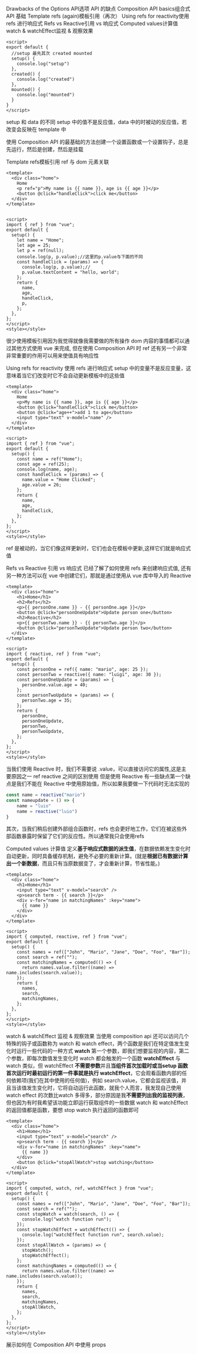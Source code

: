Drawbacks of the Options API选项 API 的缺点
Composition API basics组合式 API 基础
Template refs (again)模板引用（再次）
Using refs for reactivity使用 refs 进行响应式
Refs vs Reactive引用 vs 响应式
Computed values计算值
watch & watchEffect监视 & 观察效果

```vue
<script>
export default {
  //setup 最先其次 created mounted
  setup() {
    console.log("setup")
  },
  created() {
    console.log("created")
  },
  mounted() {
    console.log("mounted")
  }
}
</script>
```

setup 和 data 的不同
setup 中的值不是反应值，data 中的时被动的反应值，若改变会反映在 template 中

使用 Composition API 的最基础的方法创建一个设置函数或一个设置钩子，总是先运行，然后是创建，然后是挂载

Template refs模板引用 ref 与 dom 元素关联 
```vue
<template>
  <div class="home">
    Home
    <p ref="p">My name is {{ name }}, age is {{ age }}</p>
    <button @click="handleClick">click me</button>
  </div>
</template>


<script>
import { ref } from "vue";
export default {
  setup() {
    let name = "Home";
    let age = 25;
    let p = ref(null);
    console.log(p, p.value);//这里的p.value与下面的不同
    const handleClick = (params) => {
      console.log(p, p.value);//
      p.value.textContent = "hello, world";
    };
    return {
      name,
      age,
      handleClick,
      p,
    };
  },
};
</script>
<style></style>
```
很少使用模板引用因为我觉得就像我需要做的所有操作 dom 内容的事情都可以通过其他方式使用 vue 来完成, 但在使用 Composition API 时 ref 还有另一个非常非常重要的作用可以用来使值具有响应性

Using refs for reactivity 使用 refs 进行响应式
setup 中的变量不是反应变量，这意味着当它们改变时它不会自动更新模板中的这些值
```vue
<template>
  <div class="home">
    Home
    <p>My name is {{ name }}, age is {{ age }}</p>
    <button @click="handleClick">click me</button>
    <button @click="age++">add 1 to age</button>
    <input type="text" v-model="name" />
  </div>
</template>

<script>
import { ref } from "vue";
export default {
  setup() {
    const name = ref("Home");
    const age = ref(25);
    console.log(name, age);
    const handleClick = (params) => {
      name.value = "Home Clicked";
      age.value = 26;
    };
    return {
      name,
      age,
      handleClick,
    };
  },
};
</script>
<style></style>

```
ref 是被动的，当它们像这样更新时，它们也会在模板中更新,这样它们就是响应式值

Refs vs Reactive 引用 vs 响应式
已经了解了如何使用 refs 来创建响应式值, 还有另一种方法可以在 vue 中创建它们，那就是通过使用从 vue 库中导入的 Reactive
```vue
<template>
  <div class="home">
    <h1>Home</h1>
    <h2>Refs</h2>
    <p>{{ personOne.name }} - {{ personOne.age }}</p>
    <button @click="personOneUpdate">Update person one</button>
    <h2>Reactive</h2>
    <p>{{ personTwo.name }} - {{ personTwo.age }}</p>
    <button @click="personTwoUpdate">Update person two</button>
  </div>
</template>

<script>
import { reactive, ref } from "vue";
export default {
  setup() {
    const personOne = ref({ name: "mario", age: 25 });
    const personTwo = reactive({ name: "luigi", age: 30 });
    const personOneUpdate = (params) => {
      personOne.value.age = 40;
    };
    const personTwoUpdate = (params) => {
      personTwo.age = 35;
    };
    return {
      personOne,
      personOneUpdate,
      personTwo,
      personTwoUpdate,
    };
  },
};
</script>
<style></style>
```
当我们使用 Reactive 时，我们不需要说 .value，可以直接访问它的属性,这是主要原因之一 ref reactive 之间的区别使用
但是使用 Reactive 有一些缺点第一个缺点是我们不能在 Reactive 中使用原始值，所以如果我要做一下代码时无法实现的
```js
const name = reactive("mario")
const nameupdate = () => {
	name = "luio"
	name = reactive("luio")
}
```
其次，当我们稍后创建外部组合函数时，refs 也会更好地工作，它们在被这些外部函数暴露时保留了它们的反应性。所以通常我只会使用refs

Computed values 计算值
定义**基于响应式数据的派生值**，在数据依赖发生变化时自动更新，同时具备缓存机制，避免不必要的重新计算。(就是**根据已有数据计算出一个新数据**，而且只有当原数据变了，才会重新计算，节省性能。)
```vue
<template>
  <div class="home">
    <h1>Home</h1>
    <input type="text" v-model="search" />
    <p>search term - {{ search }}</p>
    <div v-for="name in matchingNames" :key="name">
      {{ name }}
    </div>
  </div>
</template>

<script>
import { computed, reactive, ref } from "vue";
export default {
  setup() {
    const names = ref(["John", "Mario", "Jane", "Doe", "Foo", "Bar"]);
    const search = ref("");
    const matchingNames = computed(() => {
      return names.value.filter((name) => name.includes(search.value));
    });
    return {
      names,
      search,
      matchingNames,
    };
  },
};
</script>
<style></style>
```

watch & watchEffect 监视 & 观察效果
当使用 composition api 还可以访问几个特殊的钩子或函数称为 watch 和 watch effect，两个函数是我们在特定值发生变化时运行一些代码的一种方式
**watch** 第一个参数，即我们想要监视的内容，第二个参数，即每次数值发生变化时 watch 都会触发的一个函数
**watchEffect** 与 watch 类似，但 watchEffect **不需要参数**并且**当组件首次加载时或当setup 函数首次运行时最初运行的第一件事就是执行 watchEffect**，它会观看函数内部的任何依赖项(我们在其中使用的任何值)，例如 search.value，它都会监视该值，并且当该值发生变化时，它将自动运行此函数，就我个人而言，我发现自己使用 watch effect 的次数比watch 多得多，部分原因是我**不需要列出我的监视列表**，但也因为有时我希望该功能立即运行获取组件的一些数据
watch 和 watchEffect 的返回值都是函数，要想 stop watch 执行返回的函数即可
```vue
<template>
  <div class="home">
    <h1>Home</h1>
    <input type="text" v-model="search" />
    <p>search term - {{ search }}</p>
    <div v-for="name in matchingNames" :key="name">
      {{ name }}
    </div>
    <button @click="stopAllWatch">stop watching</button>
  </div>
</template>

<script>
import { computed, watch, ref, watchEffect } from "vue";
export default {
  setup() {
    const names = ref(["John", "Mario", "Jane", "Doe", "Foo", "Bar"]);
    const search = ref("");
    const stopWatch = watch(search, () => {
      console.log("watch function run");
    });
    const stopWatchEffect = watchEffect(() => {
      console.log("watchEffect function run", search.value);
    });
    const stopAllWatch = (params) => {
      stopWatch();
      stopWatchEffect();
    };
    const matchingNames = computed(() => {
      return names.value.filter((name) => name.includes(search.value));
    });
    return {
      names,
      search,
      matchingNames,
      stopAllWatch,
    };
  },
};
</script>
<style></style>

```


展示如何在 Composition API 中使用 props